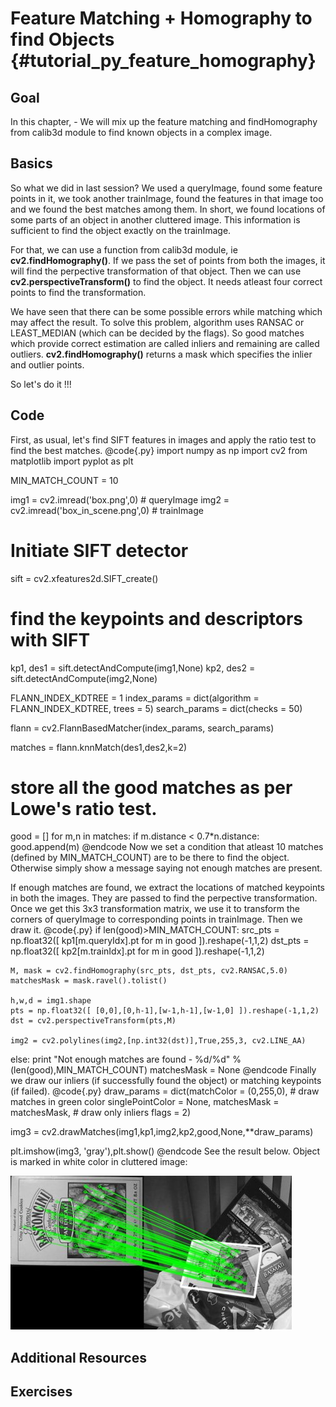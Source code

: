 Feature Matching + Homography to find Objects {#tutorial_py_feature_homography}
=============================================

Goal
----

In this chapter,
    -   We will mix up the feature matching and findHomography from calib3d module to find known
        objects in a complex image.

Basics
------

So what we did in last session? We used a queryImage, found some feature points in it, we took
another trainImage, found the features in that image too and we found the best matches among them.
In short, we found locations of some parts of an object in another cluttered image. This information
is sufficient to find the object exactly on the trainImage.

For that, we can use a function from calib3d module, ie **cv2.findHomography()**. If we pass the set
of points from both the images, it will find the perpective transformation of that object. Then we
can use **cv2.perspectiveTransform()** to find the object. It needs atleast four correct points to
find the transformation.

We have seen that there can be some possible errors while matching which may affect the result. To
solve this problem, algorithm uses RANSAC or LEAST_MEDIAN (which can be decided by the flags). So
good matches which provide correct estimation are called inliers and remaining are called outliers.
**cv2.findHomography()** returns a mask which specifies the inlier and outlier points.

So let's do it !!!

Code
----

First, as usual, let's find SIFT features in images and apply the ratio test to find the best
matches.
@code{.py}
import numpy as np
import cv2
from matplotlib import pyplot as plt

MIN_MATCH_COUNT = 10

img1 = cv2.imread('box.png',0)          # queryImage
img2 = cv2.imread('box_in_scene.png',0) # trainImage

# Initiate SIFT detector
sift = cv2.xfeatures2d.SIFT_create()

# find the keypoints and descriptors with SIFT
kp1, des1 = sift.detectAndCompute(img1,None)
kp2, des2 = sift.detectAndCompute(img2,None)

FLANN_INDEX_KDTREE = 1
index_params = dict(algorithm = FLANN_INDEX_KDTREE, trees = 5)
search_params = dict(checks = 50)

flann = cv2.FlannBasedMatcher(index_params, search_params)

matches = flann.knnMatch(des1,des2,k=2)

# store all the good matches as per Lowe's ratio test.
good = []
for m,n in matches:
    if m.distance < 0.7*n.distance:
        good.append(m)
@endcode
Now we set a condition that atleast 10 matches (defined by MIN_MATCH_COUNT) are to be there to
find the object. Otherwise simply show a message saying not enough matches are present.

If enough matches are found, we extract the locations of matched keypoints in both the images. They
are passed to find the perpective transformation. Once we get this 3x3 transformation matrix, we use
it to transform the corners of queryImage to corresponding points in trainImage. Then we draw it.
@code{.py}
if len(good)>MIN_MATCH_COUNT:
    src_pts = np.float32([ kp1[m.queryIdx].pt for m in good ]).reshape(-1,1,2)
    dst_pts = np.float32([ kp2[m.trainIdx].pt for m in good ]).reshape(-1,1,2)

    M, mask = cv2.findHomography(src_pts, dst_pts, cv2.RANSAC,5.0)
    matchesMask = mask.ravel().tolist()

    h,w,d = img1.shape
    pts = np.float32([ [0,0],[0,h-1],[w-1,h-1],[w-1,0] ]).reshape(-1,1,2)
    dst = cv2.perspectiveTransform(pts,M)

    img2 = cv2.polylines(img2,[np.int32(dst)],True,255,3, cv2.LINE_AA)

else:
    print "Not enough matches are found - %d/%d" % (len(good),MIN_MATCH_COUNT)
    matchesMask = None
@endcode
Finally we draw our inliers (if successfully found the object) or matching keypoints (if failed).
@code{.py}
draw_params = dict(matchColor = (0,255,0), # draw matches in green color
                   singlePointColor = None,
                   matchesMask = matchesMask, # draw only inliers
                   flags = 2)

img3 = cv2.drawMatches(img1,kp1,img2,kp2,good,None,**draw_params)

plt.imshow(img3, 'gray'),plt.show()
@endcode
See the result below. Object is marked in white color in cluttered image:

![image](images/homography_findobj.jpg)

Additional Resources
--------------------

Exercises
---------
